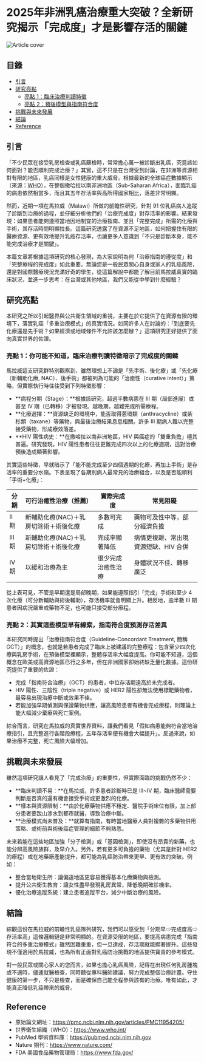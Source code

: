 # 2025年非洲乳癌治療重大突破？全新研究揭示「完成度」才是影響存活的關鍵
![Article cover](https://i.imgur.com/A9BhLiX.png)

## 目錄

* [引言](#introduction)
* [研究亮點](#highlights)
   * [亮點 1：臨床治療判讀特徵](#highlight1)
   * [亮點 2：預後模型與指南符合度](#highlight2)
* [挑戰與未來發展](#future-work)
* [結論](#conclusion)
* [Reference](#reference)

## 引言
<a id="introduction"></a>

「不少民眾在接受乳房檢查或乳癌篩檢時，常常擔心萬一被診斷出乳癌，究竟該如何面對？能否順利完成治療？」其實，這不只是在台灣受到討論，在非洲等資源相對有限的地區，乳癌同樣是女性健康的重大威脅。根據最新的全球癌症數據顯示（來源：[WHO](https://www.who.int/)），在整個撒哈拉以南非洲地區（Sub-Saharan Africa），面臨乳癌的病患依然相當多，而且其五年存活率與高所得國家相比，落差非常明顯。

然而，近期一項在馬拉威（Malawi）所做的前瞻性研究，針對 91 位乳癌病人追蹤了診斷到治療的過程，並仔細分析他們的「治療完成度」對存活率的影響。結果發現：如果患者能夠遵照當地因地制宜的治療指南、並且「完整完成」所需的化療與手術，其存活時間明顯拉長。這篇研究透露了在資源不足地區，如何把握住有限的醫療資源、更有效地提升乳癌存活率，也讓更多人意識到「不只是診斷本身，能不能完成治療才是關鍵」。

本篇文章將根據這項研究的核心發現，為大家說明為何「治療指南的遵從度」和「完整療程的完成度」如此重要。無論您是一般民眾關心自身或家人的乳癌風險，還是對國際醫療現況充滿好奇的學生，從這篇解說中都能了解目前馬拉威真實的臨床狀況，並進一步思考：在台灣或其他地區，我們又能從中學到什麼經驗？

## 研究亮點
<a id="highlights"></a>

本研究之所以引起醫界與公共衛生領域的重視，主要在於它提供了在資源有限的環境下，落實乳癌「多重治療模式」的真實情況。如同許多人在討論的：「到底要先化療還是先手術？如果經濟或地域條件不允許該怎麼辦？」這項研究正好提供了面向真實世界的佐證。

### 亮點 1：你可能不知道，臨床治療判讀特徵暗示了完成度的關鍵

馬拉威這支研究群特別觀察到，雖然理想上不論是「先手術、後化療」或「先化療（新輔助化療, NAC）、後手術」都被列為可能的「治癒性（curative intent）」策略，但實際執行時往往受到下列特徵影響：

* **病程分期（Stage）：**根據該研究，超過半數病患在 III 期（局部進展）或甚至 IV 期（已轉移）才被發現。越晚期，越難完成所需療程。
* **化療選擇：**資源缺乏的環境中，能否取得蒽環類（anthracycline）或紫杉類（taxane）等藥物，與最後治療結果息息相關。許多 III 期病人難以完整接受藥物，形成療效落差。
* **HIV 陽性病史：**在撒哈拉以南非洲地區，HIV 與癌症的「雙重負擔」極其普遍。研究發現，HIV 陽性患者往往更難完成四次以上的化療週期，這對治療預後造成顯著影響。

其實這些特徵，早就暗示了「能不能完成至少四個週期的化療，再加上手術」是存活率的重要分水嶺。下表呈現了各期別病人最常見的治療組合，以及是否能順利「手術+化療」：

| 分期    | 可行治癒性治療（推薦）           | 實際完成度     | 常見阻礙                 |
| ----- | --------------------- | --------- | -------------------- |
| II 期  | 新輔助化療(NAC)＋乳房切除術＋術後化療 | 多數可完成     | 藥物可及性中等，部分經濟負擔       |
| III 期 | 新輔助化療(NAC)＋乳房切除術＋術後化療 | 完成率顯著降低   | 病情更複雜、常出現資源短缺、HIV 合併 |
| IV 期  | 以緩和治療為主               | 很少完成治癒性治療 | 身體狀況不佳、轉移廣泛          |

從上表可見，不管是早期還是局部晚期，如果能遵照指引「完成」手術和至少 4 次化療（可分新輔助與術後輔助），存活機率就會明顯上升。相反地，逾半數 III 期患者因病況嚴重或藥物不足，也可能只接受部分療程。

### 亮點 2：其實這些模型早有線索，指南符合度預測存活差異

本研究同時提出「治療指南符合度（Guideline-Concordant Treatment, 簡稱 GCT）」的概念，也就是若患者完成了臨床上被建議的完整療程：包含至少四次化療與乳房手術，在預後模型裡顯示，整體存活率大幅度提高。你可能不知道，這個概念在歐美或高資源地區已行之多年，但在非洲國家卻始終缺乏量化數據。這份研究提供了重要的佐證：

* 完成「指南符合治療」（GCT）的患者，中位存活期遠高於未完成者。
* HIV 陽性、三陰性（triple negative）或 HER2 陽性卻無法使用標靶藥物者，最容易出現治療中斷或效果不佳。
* 若能加強早期偵測與保證藥物供應，讓高風險患者有機會完成療程，則理論上能大幅減少棄療與死亡案例。

綜合而言，研究在馬拉威的真實世界資料，讓我們看見「假如病患能夠符合當地治療指引，且完整進行各階段療程，五年存活率便有機會大幅提升」。反過來說，如果治療不完整，死亡風險大幅增加。

## 挑戰與未來發展
<a id="future-work"></a>

雖然這項研究讓人看見了「完成治療」的重要性，但實際面臨的挑戰仍然不少：

* **臨床判讀不易：**在馬拉威，許多患者診斷時已是 III\~IV 期，臨床醫師需要判斷是否真的還有機會接受手術或更激烈的化療。
* **樣本與資源限制：**由於化療藥物供應不穩定、醫院手術床位有限，加上部分患者要跋山涉水到都市就醫，導致治療中斷。
* **治療模式尚未普及：**就算有指南，有時當地醫療人員對複雜的多藥物併用策略、或術前與術後癌症管理的細節不夠熟悉。

未來若能在這些地區加強「分子檢測」或「基因檢測」，即使沒有昂貴的新藥，也能分辨高風險族群，及早介入。另外，若有更多可負擔的藥物（尤其是針對 HER2 的療程）或在地藥廠產能提升，都可能為乳癌防治帶來更早、更有效的突破。例如：

* 整合當地衛生所：讓偏遠地區更容易獲得基本化療藥物與檢測。
* 提升公共衛生教育：讓女性盡早發現乳房異常，降低晚期確診機率。
* 優化治療追蹤系統：建立患者追蹤平台，減少中斷治療的風險。

## 結論
<a id="conclusion"></a>

綜觀這份在馬拉威的前瞻性乳癌隊列研究，我們可以感受到「分期早⇨完成度高⇨存活率高」這條邏輯鏈是非常明顯的。在資源受限的地區，要提高病患完成「指南符合的多重治療模式」雖然困難重重，但一旦達成，存活期就能顯著提升。這些發現不僅適用於馬拉威，也為所有正面對乳癌防治挑戰的地區提供寶貴的參考模式。

對一般民眾或關心家人的您而言，如果也擔心乳癌風險，記得在出現任何乳房腫塊或不適時，儘速就醫檢查，同時聽從專科醫師建議，努力完成整個治療計畫。守住健康的第一步，不只是檢查，而是確保自己能全程參與該有的治療。唯有如此，才能真正降低乳癌帶來的威脅。

## Reference
<a id="reference"></a>

* 原始論文網址：<https://pmc.ncbi.nlm.nih.gov/articles/PMC11954205/>
* 世界衛生組織（WHO）：<https://www.who.int/>
* PubMed 學術資料庫：<https://pubmed.ncbi.nlm.nih.gov>
* Nature 期刊：<https://www.nature.com/>
* FDA 美國食品藥物管理局：<https://www.fda.gov/>